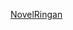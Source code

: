 [NovelRingan](https://intradeus.github.io/http-protocol-redirector?r=legado://import/bookSource?src=https://raw.githubusercontent.com/rektpartyaftermath/Legado-booksource-collection/main/Booksource/NovelRingan/bookSource.json)  

